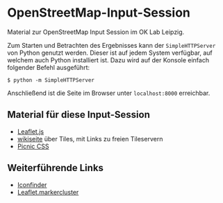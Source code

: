 OpenStreetMap-Input-Session
===========================

Material zur OpenStreetMap Input Session im OK Lab Leipzig.

Zum Starten und Betrachten des Ergebnisses kann der `SimpleHTTPServer` von Python genutzt werden. Dieser ist auf jedem System verfügbar, auf welchem auch Python installiert ist. Dazu wird auf der Konsole einfach folgender Befehl ausgeführt:


```
$ python -m SimpleHTTPServer
```

Anschließend ist die Seite im Browser unter `localhost:8000` erreichbar.

Material für diese Input-Session
--------------------------------

* [Leaflet.js](http://leafletjs.com/)
* [wikiseite](http://wiki.openstreetmap.org/wiki/Tiles) über Tiles, mit Links zu freien Tileservern
* [Picnic CSS](http://picnicss.com/)

Weiterführende Links
--------------------

* [Iconfinder](https://www.iconfinder.com/)
* [Leaflet.markercluster](https://github.com/Leaflet/Leaflet.markercluster)
